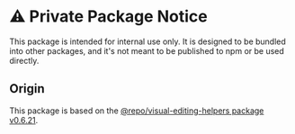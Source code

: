 # ⚠️ Private Package Notice

This package is intended for internal use only. It is designed to be bundled into other packages, and it's not meant to be published to npm or be used directly.

## Origin

This package is based on the [@repo/visual-editing-helpers package v0.6.21](https://github.com/sanity-io/visual-editing/blob/main/packages/visual-editing-helpers/CHANGELOG.md#0621-2024-09-11).
